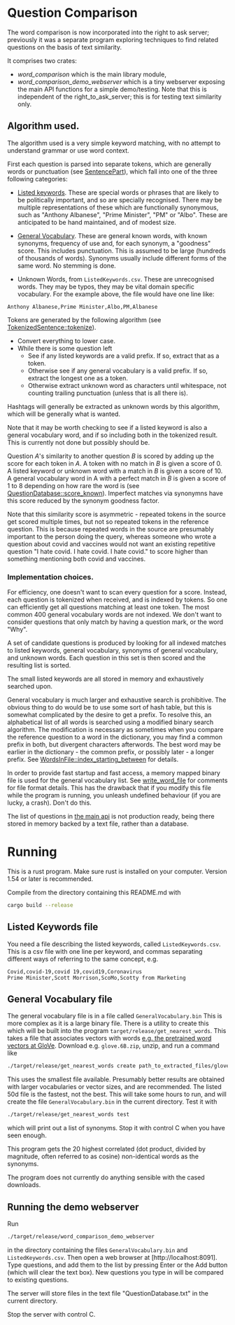 # Question Comparison

The word comparison is now incorporated into the right to ask server; previously
it was a separate program exploring techniques to find related questions on the basis
of text similarity.

It comprises two crates:
 * *word_comparison* which is the main library module,
 * *word_comparison_demo_webserver* which is a tiny webserver exposing the
   main API functions for a simple demo/testing. Note that this is independent of
   the right_to_ask_server; this is for testing text similarity only.

## Algorithm used.

The algorithm used is a very simple keyword matching, with no attempt
to understand grammar or use word context.

First each question is parsed into separate tokens, which are generally
words or punctuation (see [SentencePart](word_comparison/src/sentences.rs)), 
which fall into one of the three following categories:
* [Listed keywords](word_comparison/src/listed_keywords.rs). These are special words or phrases that are likely to be
  politically important, and so are specially recognised. There may be multiple
  representations of these which are functionally synonymous, such as
  "Anthony Albanese", "Prime Minister", "PM" or "Albo". These are anticipated to be
  hand maintained, and of modest size.
  
* [General Vocabulary](word_comparison/src/word_file.rs). These are general known words, with known synonyms,
  frequency of use and, for each synonym, a "goodness" score. This includes punctuation.
  This is assumed to be large (hundreds of thousands of words). Synonyms usually include different
  forms of the same word. No stemming is done.
  
* Unknown Words, from `ListedKeywords.csv`. These are unrecognised words. They may be typos, they may be vital domain specific vocabulary. For the example above, the file would have one line like:
```
Anthony Albanese,Prime Minister,Albo,PM,Albanese
```
  
Tokens are generated by the following algorithm (see [TokenizedSentence::tokenize](word_comparison/src/sentences.rs)).
 * Convert everything to lower case.
 * While there is some question left
   * See if any listed keywords are a valid prefix. If so, extract that as a token.
   * Otherwise see if any general vocabulary is a valid prefix. If so, extract the longest one as a token.
   * Otherwise extract unknown word as characters until whitespace, not counting trailing punctuation (unless that is all there is).

Hashtags will generally be extracted as unknown words by this algorithm, which will be 
generally what is wanted.

Note that it may be worth checking to see if a listed keyword is also a general vocabulary word,
and if so including both in the tokenized result. This is currently not done but possibly should be.
    
Question *A*'s similarity to another question *B* is scored by adding up the score for each token in
*A*. A token with no match in *B* is given a score of 0. A listed keyword or unknown word with
a match in *B* is given a score of 10. A general vocabulary word in A with a perfect match in
*B* is given a score of 1 to 8 depending on how rare the word is 
(see [QuestionDatabase::score_known](word_comparison/src/comparison_list.rs)). Imperfect
matches via synonymns have this score reduced by the synonym goodness factor. 

Note that this similarity score is asymmetric - repeated tokens in the source get scored
multiple times, but not so repeated tokens in the reference question. This is because repeated
words in the source are presumably important to the person doing the query, whereas someone who
wrote a question about covid and vaccines would not want an existing repetitive question 
"I hate covid. I hate covid. I hate covid." to score higher than something mentioning both 
covid and vaccines.

### Implementation choices.

For efficiency, one doesn't want to scan every question for a score. Instead, each question is
tokenized when received, and is indexed by tokens. So one can efficiently get all questions matching
at least one token. The most common 400 general vocabulary words are not indexed. We don't want
to consider questions that only match by having a question mark, or the word "Why".

A set of candidate questions is produced by looking for all indexed matches to listed keywords,
general vocabulary, synonyms of general vocabulary, and unknown words. Each question in this
set is then scored and the resulting list is sorted. 

The small listed keywords are all stored in memory and exhaustively searched upon.

General vocabulary is much larger and exhaustive search is prohibitive. The obvious thing to
do would be to use some sort of hash table, but this is somewhat complicated by the desire to
get a prefix. To resolve this, an alphabetical list of all words is searched using a modified binary 
search algorithm. The modification is necessary as sometimes when you compare the reference question to
a word in the dictionary, you may find a common prefix in both, but divergent characters afterwords.
The best word may be earlier in the dictionary - the common prefix, or possibly later - a longer
prefix. See [WordsInFile::index_starting_between](word_comparison/src/word_file.rs) for details.

In order to provide fast startup and fast access, a memory mapped binary file is used for the general
vocabulary list. See [write_word_file](word_comparison/src/word_file.rs) for comments for
file format details. This has the drawback that if you modify this file while the program is running,
you unleash undefined behaviour (if you are lucky, a crash). Don't do this.

The list of questions in [the main api](word_comparison/src/comparison_list.rs) is not 
production ready, being there stored in memory backed by a text file, rather than a database.

# Running

This is a rust program. Make sure rust is installed on your computer. Version 1.54 or later is
recommended.

Compile from the directory containing this README.md with
```bash
cargo build --release
```

## Listed Keywords file

You need a file describing the listed keywords, called `ListedKeywords.csv`. This is
a csv file with one line per keyword, and commas separating different ways of 
referring to the same concept, e.g. 
```text
Covid,covid-19,covid 19,covid19,Coronavirus
Prime Minister,Scott Morrison,ScoMo,Scotty from Marketing
```

## General Vocabulary file

The general vocabulary file is in a file called `GeneralVocabulary.bin`
This is more complex as it is a large binary file. There is a utility to create this 
which will be built into the program `target/release/get_nearest_words`. This takes
a file that associates vectors with words [e.g. the pretrained word vectors at GloVe](https://nlp.stanford.edu/projects/glove/).
Download e.g. `glove.6B.zip`, unzip, and run a command like
```bash
./target/release/get_nearest_words create path_to_extracted_files/glove.6B.50d.txt
```
This uses the smallest file available. Presumably better results are obtained with larger
vocabularies or vector sizes, and are recommended. The listed 50d file is the fastest, not
the best. This will take some hours to run, and will create the file `GeneralVocabulary.bin`
in the current directory. Test it with
```bash
./target/release/get_nearest_words test
```
which will print out a list of synonyms. Stop it with control C when you have seen enough.

This program gets the 20 highest correlated (dot product, divided by magnitude, often referred to as cosine)
non-identical words as the synonyms.

The program does not currently do anything sensible with the cased downloads.

## Running the demo webserver

Run
```bash
./target/release/word_comparison_demo_webserver
```
in the directory containing the files `GeneralVocabulary.bin` and `ListedKeywords.csv`. 
Then open a web browser at [http://localhost:8091]. Type questions, and add them to the
list by pressing Enter or the Add button (which will clear the text box). New questions 
you type in will be compared to existing questions.

The server will store files in the text file "QuestionDatabase.txt" in the current directory.

Stop the server with control C.

